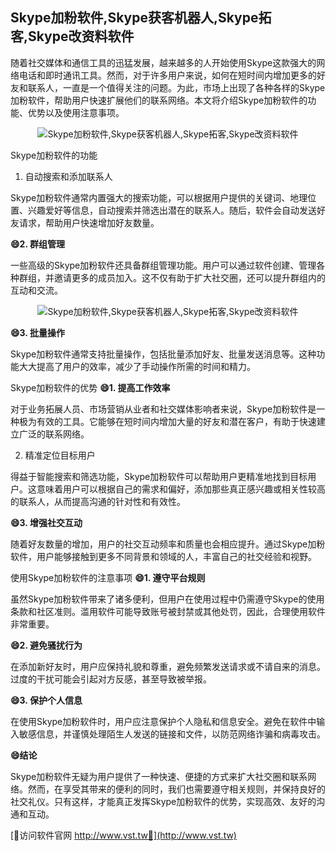 ## **Skype加粉软件,Skype获客机器人,Skype拓客,Skype改资料软件**

随着社交媒体和通信工具的迅猛发展，越来越多的人开始使用Skype这款强大的网络电话和即时通讯工具。然而，对于许多用户来说，如何在短时间内增加更多的好友和联系人，一直是一个值得关注的问题。为此，市场上出现了各种各样的Skype加粉软件，帮助用户快速扩展他们的联系网络。本文将介绍Skype加粉软件的功能、优势以及使用注意事项。

 <center><img src="https://vst.tw/MP4/tuiguang/png/0.png" alt="Skype加粉软件,Skype获客机器人,Skype拓客,Skype改资料软件"></center>

Skype加粉软件的功能
1. 自动搜索和添加联系人

Skype加粉软件通常内置强大的搜索功能，可以根据用户提供的关键词、地理位置、兴趣爱好等信息，自动搜索并筛选出潜在的联系人。随后，软件会自动发送好友请求，帮助用户快速增加好友数量。

**😄2. 群组管理**

一些高级的Skype加粉软件还具备群组管理功能。用户可以通过软件创建、管理各种群组，并邀请更多的成员加入。这不仅有助于扩大社交圈，还可以提升群组内的互动和交流。

 <center><img src="https://vst.tw/MP4/tuiguang/png/4.png" alt="Skype加粉软件,Skype获客机器人,Skype拓客,Skype改资料软件"></center>

**😄3. 批量操作**

Skype加粉软件通常支持批量操作，包括批量添加好友、批量发送消息等。这种功能大大提高了用户的效率，减少了手动操作所需的时间和精力。

Skype加粉软件的优势
**😄1. 提高工作效率**

对于业务拓展人员、市场营销从业者和社交媒体影响者来说，Skype加粉软件是一种极为有效的工具。它能够在短时间内增加大量的好友和潜在客户，有助于快速建立广泛的联系网络。

2. 精准定位目标用户

得益于智能搜索和筛选功能，Skype加粉软件可以帮助用户更精准地找到目标用户。这意味着用户可以根据自己的需求和偏好，添加那些真正感兴趣或相关性较高的联系人，从而提高沟通的针对性和有效性。

**😄3. 增强社交互动**

随着好友数量的增加，用户的社交互动频率和质量也会相应提升。通过Skype加粉软件，用户能够接触到更多不同背景和领域的人，丰富自己的社交经验和视野。

使用Skype加粉软件的注意事项
**😄1. 遵守平台规则**

虽然Skype加粉软件带来了诸多便利，但用户在使用过程中仍需遵守Skype的使用条款和社区准则。滥用软件可能导致账号被封禁或其他处罚，因此，合理使用软件非常重要。

**😄2. 避免骚扰行为**

在添加新好友时，用户应保持礼貌和尊重，避免频繁发送请求或不请自来的消息。过度的干扰可能会引起对方反感，甚至导致被举报。

**😄3. 保护个人信息**

在使用Skype加粉软件时，用户应注意保护个人隐私和信息安全。避免在软件中输入敏感信息，并谨慎处理陌生人发送的链接和文件，以防范网络诈骗和病毒攻击。

**😄结论**

Skype加粉软件无疑为用户提供了一种快速、便捷的方式来扩大社交圈和联系网络。然而，在享受其带来的便利的同时，我们也需要遵守相关规则，并保持良好的社交礼仪。只有这样，才能真正发挥Skype加粉软件的优势，实现高效、友好的沟通和互动。


[👻访问软件官网 http://www.vst.tw👻](http://www.vst.tw)
